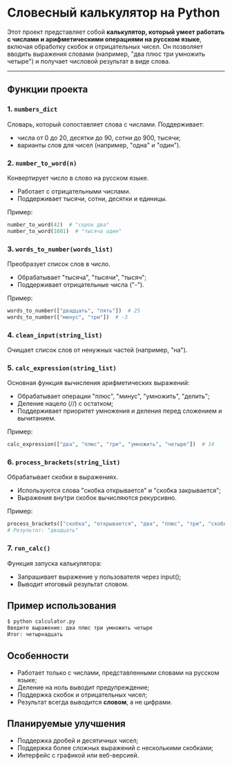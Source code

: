 
# Словесный калькулятор на Python

Этот проект представляет собой **калькулятор, который умеет работать с числами и арифметическими операциями на русском языке**, включая обработку скобок и отрицательных чисел. Он позволяет вводить выражения словами (например, "два плюс три умножить четыре") и получает числовой результат в виде слова.

---

## Функции проекта

### 1. `numbers_dict`
Словарь, который сопоставляет слова с числами.
Поддерживает:
- числа от 0 до 20, десятки до 90, сотни до 900, тысячи;
- варианты слов для чисел (например, "одна" и "один").

### 2. `number_to_word(n)`
Конвертирует число в слово на русском языке.
- Работает с отрицательными числами.
- Поддерживает тысячи, сотни, десятки и единицы.

Пример:
```python
number_to_word(42)  # "сорок два"
number_to_word(1001)  # "тысяча один"
```

### 3. `words_to_number(words_list)`
Преобразует список слов в число.
- Обрабатывает "тысяча", "тысячи", "тысяч";
- Поддерживает отрицательные числа ("-").

Пример:
```python
words_to_number(["двадцать", "пять"])  # 25
words_to_number(["минус", "три"])  # -3
```

### 4. `clean_input(string_list)`
Очищает список слов от ненужных частей (например, "на").

### 5. `calc_expression(string_list)`
Основная функция вычисления арифметических выражений:
- Обрабатывает операции "плюс", "минус", "умножить", "делить";
- Деление нацело (//) с остатком;
- Поддерживает приоритет умножения и деления перед сложением и вычитанием.

Пример:
```python
calc_expression(["два", "плюс", "три", "умножить", "четыре"])  # 14
```

### 6. `process_brackets(string_list)`
Обрабатывает скобки в выражениях.
- Используются слова "скобка открывается" и "скобка закрывается";
- Выражения внутри скобок вычисляются рекурсивно.

Пример:
```python
process_brackets(["скобка", "открывается", "два", "плюс", "три", "скобка", "закрывается", "умножить", "четыре"])
# Результат: "двадцать"
```

### 7. `run_calc()`
Функция запуска калькулятора:
- Запрашивает выражение у пользователя через input();
- Выводит итоговый результат словом.

## Пример использования
```bash
$ python calculator.py
Введите выражение: два плюс три умножить четыре
Итог: четырнадцать
```

## Особенности
- Работает только с числами, представленными словами на русском языке;
- Деление на ноль выводит предупреждение;
- Поддержка скобок и отрицательных чисел;
- Результат всегда выводится **словом**, а не цифрами.

## Планируемые улучшения
- Поддержка дробей и десятичных чисел;
- Поддержка более сложных выражений с несколькими скобками;
- Интерфейс с графикой или веб-версией.
